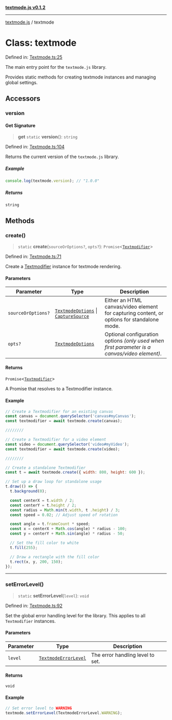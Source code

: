 [**textmode.js v0.1.2**](../README.md)

***

[textmode.js](../README.md) / textmode

# Class: textmode

Defined in: [Textmode.ts:25](https://github.com/humanbydefinition/textmode.js-dev/blob/667e212b07d0571c5d8b15c2a0c3528d79d14b5e/src/Textmode.ts#L25)

The main entry point for the `textmode.js` library.

Provides static methods for creating textmode instances and managing global settings.

## Accessors

### version

#### Get Signature

> **get** `static` **version**(): `string`

Defined in: [Textmode.ts:104](https://github.com/humanbydefinition/textmode.js-dev/blob/667e212b07d0571c5d8b15c2a0c3528d79d14b5e/src/Textmode.ts#L104)

Returns the current version of the `textmode.js` library.

##### Example

```javascript
console.log(textmode.version); // "1.0.0"
```

##### Returns

`string`

## Methods

### create()

> `static` **create**(`sourceOrOptions?`, `opts?`): `Promise`\<[`Textmodifier`](Textmodifier.md)\>

Defined in: [Textmode.ts:71](https://github.com/humanbydefinition/textmode.js-dev/blob/667e212b07d0571c5d8b15c2a0c3528d79d14b5e/src/Textmode.ts#L71)

Create a [Textmodifier](Textmodifier.md) instance for textmode rendering.

#### Parameters

| Parameter | Type | Description |
| ------ | ------ | ------ |
| `sourceOrOptions?` | [`TextmodeOptions`](../type-aliases/TextmodeOptions.md) \| [`CaptureSource`](../type-aliases/CaptureSource.md) | Either an HTML canvas/video element for capturing content, or options for standalone mode. |
| `opts?` | [`TextmodeOptions`](../type-aliases/TextmodeOptions.md) | Optional configuration options *(only used when first parameter is a canvas/video element)*. |

#### Returns

`Promise`\<[`Textmodifier`](Textmodifier.md)\>

A Promise that resolves to a Textmodifier instance.

#### Example

```javascript
// Create a Textmodifier for an existing canvas
const canvas = document.querySelector('canvas#myCanvas');
const textmodifier = await textmode.create(canvas);

////////

// Create a Textmodifier for a video element
const video = document.querySelector('video#myVideo');
const textmodifier = await textmode.create(video);

////////

// Create a standalone Textmodifier
const t = await textmode.create({ width: 800, height: 600 });

// Set up a draw loop for standalone usage
t.draw(() => {
  t.background(0);

  const centerX = t.width / 2;
  const centerY = t.height / 2;
  const radius = Math.min(t.width, t .height) / 3;
  const speed = 0.02; // Adjust speed of rotation

  const angle = t.frameCount * speed;
  const x = centerX + Math.cos(angle) * radius - 100;
  const y = centerY + Math.sin(angle) * radius - 50;

  // Set the fill color to white
  t.fill(255);

  // Draw a rectangle with the fill color
  t.rect(x, y, 200, 150);
});
```

***

### setErrorLevel()

> `static` **setErrorLevel**(`level`): `void`

Defined in: [Textmode.ts:92](https://github.com/humanbydefinition/textmode.js-dev/blob/667e212b07d0571c5d8b15c2a0c3528d79d14b5e/src/Textmode.ts#L92)

Set the global error handling level for the library. This applies to all `Textmodifier` instances.

#### Parameters

| Parameter | Type | Description |
| ------ | ------ | ------ |
| `level` | [`TextmodeErrorLevel`](../enumerations/TextmodeErrorLevel.md) | The error handling level to set. |

#### Returns

`void`

#### Example

```javascript
// Set error level to WARNING
textmode.setErrorLevel(TextmodeErrorLevel.WARNING);
```
